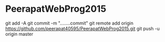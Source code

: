 # PeerapatWebProg2015
git add -A
git commit -m "........commit"
git remote add origin https://github.com/peerapat40595/PeerapatWebProg2015.git
git push -u origin master
